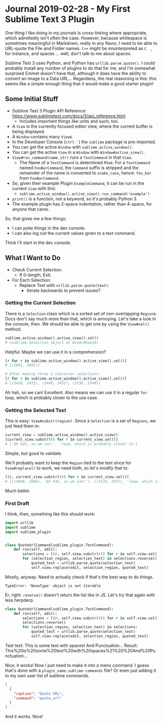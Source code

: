 Journal 2019-02-28 - My First Sublime Text 3 Plugin
===================================================

One thing I like doing in my journals is cross-linking where appropriate, which admittedly isn't often the case.  However, because whitespace is sometimes meaningful in Markdown, really in any flavor, I need to be able to URL-quote the File and Folder names.  `C++` might be misinterpreted as `C  `, for instance, and spaces ... well, don't talk to me about spaces.

Sublime Text 3 uses Python, and Python has `urllib.parse.quote()`.  I could probably install any number of plugins to do that for me, and I'm somewhat surprised Emmet doesn't have that, although it does have the ability to convert an image to a Data URL...  Regardless, the real reasoning is this: this seems like a simple enough thing that it would make a good starter plugin!



## Some Initial Stuff

- Sublime Text 3 Plugin API Reference: https://www.sublimetext.com/docs/3/api_reference.html
    - Includes important things like units and such, too.
- A `View` is the currently focused editor view, where the current buffer is being displayed.
- A `Window` contains many `View`s.
- In the Developer Console (`` ctrl-` ``) the `sublime` package is pre-imported.
- You can get the active `Window` with `sublime.active_window()`.
- You can get the active `View` in a `Window` with `Window#active_view()`.
- `View#run_command(name_str)` runs a `TextCommand` in that `View`.
    - The Name of a `TextCommand` is determined thus: For a `TextCommand` named `FooBarCommand`, the `Command` suffix is stripped and the remainder of the name is converted to `snake_case`, hence: `foo_bar` from `FooBarCommand`.
- So, given their example Plugin `ExampleCommand`, it can be run in the current `View` with this:
    - `sublime.active_window().active_view().run_command('example')`
- `print()` is a function, not a keyword, so it's probably Python 3.
- The example plugin has 2-space indentation, rather than 4-space, for anyone that cares.

So, that gives me a few things:

- I can poke things in the dev console.
- I can also log out the current values given to a text command.

Think I'll start in the dev console.



## What I Want to Do

- Check Current Selection.
    - If 0-length, Exit.
- For Each Selection:
    - Replace Text with `urllib.parse.quote(text)`.
        - Iterate backwards to prevent issues?


### Getting the Current Selection

There is a `Selection` class which is a sorted set of non-overlapping `Region`s.  Docs don't say much more than that, which is annoying.  Let's take a look in the console, then.  We should be able to get one by using the `View#sel()` method.

```python
sublime.active_window().active_view().sel()
# <sublime.Selection object at 0x10c00ae10>
```

Helpful.  Maybe we can use it in a comprehension?

```python
[r for r in sublime.active_window().active_view().sel()]
# [(2881, 2881)]

# After making three 2-character selections:
[r for r in sublime.active_window().active_view().sel()]
# [(2420, 2422), (2449, 2451), (2538, 2540)]
```

Ah hah, so we can!  Excellent.  Also means we can use it in a regular `for` loop, which is probably closer to the use case.


### Getting the Selected Text

This is easy: `View#substr(region)`.  Since a `Selection` is a set of `Regions`, we just feed them in:

```python
current_view = sublime.active_window().active_view()
[current_view.substr(r) for r in current_view.sel()]
# ['Ah hah, so we can!', 'loop, which is probably closer to']
```

Simple, but good to validate.

We'll probably want to keep the `Region` tied to the text since for `View#replace()` to work, we need both, so let's modify that to:

```python
[(r, current_view.substr(r)) for r in current_view.sel()]
# [((3048, 3066), 'Ah hah, so we can!'), ((3124, 3157), 'loop, which is probably closer to')]
```

Much better.


### First Draft

I think, then, something like this should work:

```python
import urllib
import sublime
import sublime_plugin


class QuoteUrlCommand(sublime_plugin.TextCommand):
    def run(self, edit):
        selections = [(r, self.view.substr(r)) for r in self.view.sel()]
        for (selection_region, selection_text) in selections.reverse():
            quoted_text = urllib.parse.quote(selection_text)
            self.view.replace(edit, selection_region, quoted_text)
```

Mostly, anyway.  Need to actually check if that's the best way to do things.

```
TypeError: 'NoneType' object is not iterable
```

Er, right.  `reverse()` doesn't return the list like in JS.  Let's try that again with less herpderp.

```python
class QuoteUrlCommand(sublime_plugin.TextCommand):
    def run(self, edit):
        selections = [(r, self.view.substr(r)) for r in self.view.sel()]
        selections.reverse()
        for (selection_region, selection_text) in selections:
            quoted_text = urllib.parse.quote(selection_text)
            self.view.replace(edit, selection_region, quoted_text)
```

Test text: This is some text with spaces!  And Punctuation...
Result: This%20is%20some%20text%20with%20spaces%21%20%20And%20Punctuation...

Nice, it works!  Now I just need to make it into a menu command.  I guess that's done with a `plugin_name.sublime-commands` file?  Or even just adding it to my own user list of sublime commands.

```json
[
  {
    "caption": "Quote URL",
    "command": "quote_url"
  }
]
```

And it works.  Nice!
